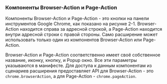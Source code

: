### Компоненты Browser-Action и Page-Action

Компоненты Browser-Action и Page-Action - это кнопки на панели инструментов Google Chrome, как показано на рисунке 2-1. Browser-Action находится справа за адресной строкой, а Page-Action находится внутри адресной строки с правой стороны. Само расширение может использовать только один из компонентов Browser-Action или Page-Action.

Browser-Action и Page-Action соответственно имеет своё собственное название, иконку, кнопку, и Popup окно. Все эти параметры указываются в манифесте. Для доступа к данным компонентам из сценариев расширения предоставляет API для Browser-Action - это `chrome.browserAction`, а для Page-Action - `chrome.pageAction`.


